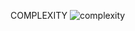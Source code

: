 COMPLEXITY
![complexity](https://user-images.githubusercontent.com/59517205/145488913-6fb6fc7e-be2d-4273-a061-17ce07bb4655.png)
